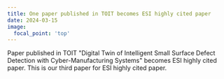 ```yaml
---
title: One paper published in TOIT becomes ESI highly cited paper
date: 2024-03-15
image:
  focal_point: 'top'
---
```


Paper published in TOIT "Digital Twin of Intelligent Small Surface Defect Detection with Cyber-Manufacturing Systems" becomes ESI highly cited paper. This is our third paper for ESI highly cited paper.

<!--more-->


